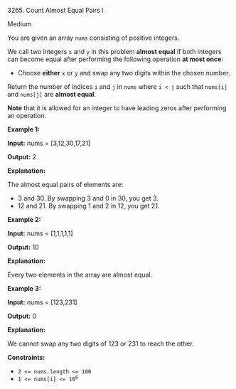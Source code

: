 3265\. Count Almost Equal Pairs I

Medium

You are given an array `nums` consisting of positive integers.

We call two integers `x` and `y` in this problem **almost equal** if both integers can become equal after performing the following operation **at most once**:

*   Choose **either** `x` or `y` and swap any two digits within the chosen number.

Return the number of indices `i` and `j` in `nums` where `i < j` such that `nums[i]` and `nums[j]` are **almost equal**.

**Note** that it is allowed for an integer to have leading zeros after performing an operation.

**Example 1:**

**Input:** nums = [3,12,30,17,21]

**Output:** 2

**Explanation:**

The almost equal pairs of elements are:

*   3 and 30. By swapping 3 and 0 in 30, you get 3.
*   12 and 21. By swapping 1 and 2 in 12, you get 21.

**Example 2:**

**Input:** nums = [1,1,1,1,1]

**Output:** 10

**Explanation:**

Every two elements in the array are almost equal.

**Example 3:**

**Input:** nums = [123,231]

**Output:** 0

**Explanation:**

We cannot swap any two digits of 123 or 231 to reach the other.

**Constraints:**

*   `2 <= nums.length <= 100`
*   <code>1 <= nums[i] <= 10<sup>6</sup></code>